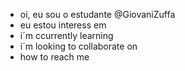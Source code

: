 - oi, eu sou o estudante @GiovaniZuffa
- eu estou interess em
-  i´m ccurrently learning
- i´m looking to collaborate on
- how to reach me

<!---
AluraEstudante/AluraEstudante is a special repository because its `README.md` (this file) appers on your GitHub profile.
You can click the Preview link to take a look at your changes.
--->
